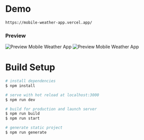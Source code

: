# Demo

```bash
https://mobile-weather-app.vercel.app/
```

### Preview

![Preview Mobile Weather App](https://i.ibb.co/fNmpgTK/1.png)
![Preview Mobile Weather App](https://i.ibb.co/m9W14Y5/2.png)

# Build Setup

```bash
# install dependencies
$ npm install

# serve with hot reload at localhost:3000
$ npm run dev

# build for production and launch server
$ npm run build
$ npm run start

# generate static project
$ npm run generate
```
